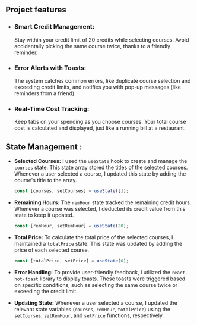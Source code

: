 
 ## Project features 


- <h3>Smart Credit Management:</h3> Stay within your credit limit  of 20 credits while selecting courses. Avoid accidentally picking the same course twice, thanks to a friendly reminder.

- <h3>Error Alerts with Toasts:</h3>The system catches common errors, like duplicate course selection and exceeding credit limits, and notifies you with pop-up messages (like reminders from a friend).

- <h3>Real-Time Cost Tracking:</h3>Keep tabs on your spending as you choose courses. Your total course cost is calculated and displayed, just like a running bill at a restaurant.


## State Management :

- **Selected Courses:** I used the `useState` hook to create and manage the `courses` state. This state array stored the titles of the selected courses. Whenever a user selected a course, I updated this state by adding the course's title to the array.

   ```javascript
   const [courses, setCourses] = useState([]);
   ```

- **Remaining Hours:** The `remHour` state tracked the remaining credit hours. Whenever a course was selected, I deducted its credit value from this state to keep it updated.

   ```javascript
   const [remHour, setRemHour] = useState(20);
   ```

- **Total Price:** To calculate the total price of the selected courses, I maintained a `totalPrice` state. This state was updated by adding the price of each selected course.

   ```javascript
   const [totalPrice, setPrice] = useState(0);
   ```

- **Error Handling:** To provide user-friendly feedback, I utilized the `react-hot-toast` library to display toasts. These toasts were triggered based on specific conditions, such as selecting the same course twice or exceeding the credit limit.

- **Updating State:** Whenever a user selected a course, I updated the relevant state variables (`courses`, `remHour`, `totalPrice`) using the `setCourses`, `setRemHour`, and `setPrice` functions, respectively.